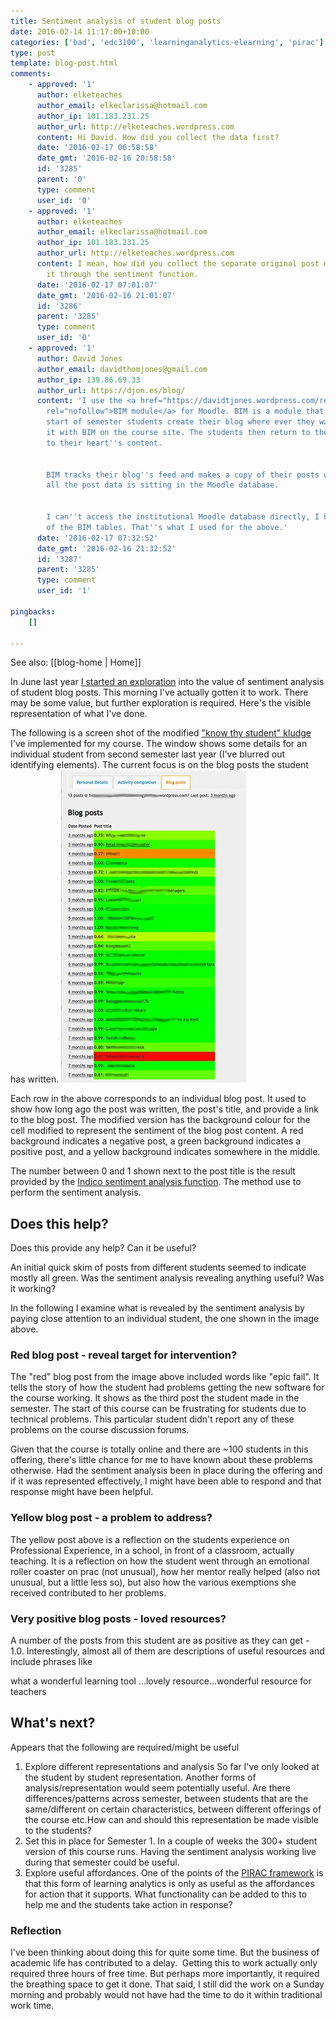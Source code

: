 ```yaml
---
title: Sentiment analysis of student blog posts
date: 2016-02-14 11:17:00+10:00
categories: ['bad', 'edc3100', 'learninganalytics-elearning', 'pirac']
type: post
template: blog-post.html
comments:
    - approved: '1'
      author: elketeaches
      author_email: elkeclarissa@hotmail.com
      author_ip: 101.183.231.25
      author_url: http://elketeaches.wordpress.com
      content: Hi David. How did you collect the data first?
      date: '2016-02-17 06:58:58'
      date_gmt: '2016-02-16 20:58:58'
      id: '3285'
      parent: '0'
      type: comment
      user_id: '0'
    - approved: '1'
      author: elketeaches
      author_email: elkeclarissa@hotmail.com
      author_ip: 101.183.231.25
      author_url: http://elketeaches.wordpress.com
      content: I mean, how did you collect the separate original post data? And then fed
        it through the sentiment function.
      date: '2016-02-17 07:01:07'
      date_gmt: '2016-02-16 21:01:07'
      id: '3286'
      parent: '3285'
      type: comment
      user_id: '0'
    - approved: '1'
      author: David Jones
      author_email: davidthomjones@gmail.com
      author_ip: 139.86.69.33
      author_url: https://djon.es/blog/
      content: 'I use the <a href="https://davidtjones.wordpress.com/research/bam-blog-aggregation-management/"
        rel="nofollow">BIM module</a> for Moodle. BIM is a module that I wrote. At the
        start of semester students create their blog where ever they want and then register
        it with BIM on the course site. The students then return to their blog and write
        to their heart''s content.
    
    
        BIM tracks their blog''s feed and makes a copy of their posts within Moodle. Meaning
        all the post data is sitting in the Moodle database.
    
    
        I can''t access the institutional Moodle database directly, I have a local copy
        of the BIM tables. That''s what I used for the above.'
      date: '2016-02-17 07:32:52'
      date_gmt: '2016-02-16 21:32:52'
      id: '3287'
      parent: '3285'
      type: comment
      user_id: '1'
    
pingbacks:
    []
    
---
```


See also: [[blog-home | Home]]

In June last year [I started an exploration](/blog2/2015/06/16/exploring-bim-sentiment-analysis-what-might-it-say-about-student-blog-posts/) into the value of sentiment analysis of student blog posts. This morning I've actually gotten it to work. There may be some value, but further exploration is required. Here's the visible representation of what I've done.

The following is a screen shot of the modified ["know thy student" kludge](/blog2/2015/09/15/helping-teachers-know-thy-students/) I've implemented for my course. The window shows some details for an individual student from second semester last year (I've blurred out identifying elements). The current focus is on the blog posts the student has written. [![Sentiment analysis of blog posts](images/24713913780_28a2460275.jpg)](https://www.flickr.com/photos/david_jones/24713913780/in/dateposted-public/ "Sentiment analysis of blog posts")

Each row in the above corresponds to an individual blog post. It used to show how long ago the post was written, the post's title, and provide a link to the blog post. The modified version has the background colour for the cell modified to represent the sentiment of the blog post content. A red background indicates a negative post, a green background indicates a positive post, and a yellow background indicates somewhere in the middle.

The number between 0 and 1 shown next to the post title is the result provided by the [Indico sentiment analysis function](https://indico.io/docs#sentiment_hq). The method use to perform the sentiment analysis.

## Does this help?

Does this provide any help? Can it be useful?

An initial quick skim of posts from different students seemed to indicate mostly all green. Was the sentiment analysis revealing anything useful? Was it working?

In the following I examine what is revealed by the sentiment analysis by paying close attention to an individual student, the one shown in the image above.

### Red blog post - reveal target for intervention?

The "red" blog post from the image above included words like "epic fail". It tells the story of how the student had problems getting the new software for the course working. It shows as the third post the student made in the semester. The start of this course can be frustrating for students due to technical problems. This particular student didn't report any of these problems on the course discussion forums.

Given that the course is totally online and there are ~100 students in this offering, there's little chance for me to have known about these problems otherwise. Had the sentiment analysis been in place during the offering and if it was represented effectively, I might have been able to respond and that response might have been helpful.

### Yellow blog post - a problem to address?

The yellow post above is a reflection on the students experience on Professional Experience, in a school, in front of a classroom, actually teaching. It is a reflection on how the student went through an emotional roller coaster on prac (not unusual), how her mentor really helped (also not unusual, but a little less so), but also how the various exemptions she received contributed to her problems.

### Very positive blog posts - loved resources?

A number of the posts from this student are as positive as they can get - 1.0. Interestingly, almost all of them are descriptions of useful resources and include phrases like

what a wonderful learning tool ...lovely resource...wonderful resource for teachers

## What's next?

Appears that the following are required/might be useful

1. Explore different representations and analysis So far I've only looked at the student by student representation. Another forms of analysis/representation would seem potentially useful. Are there differences/patterns across semester, between students that are the same/different on certain characteristics, between different offerings of the course etc.How can and should this representation be made visible to the students?
2. Set this in place for Semester 1. In a couple of weeks the 300+ student version of this course runs. Having the sentiment analysis working live during that semester could be useful.
3. Explore useful affordances. One of the points of the [PIRAC framework](/blog2/2013/10/03/the-irac-framework-locating-the-performance-zone-for-learning-analytics/) is that this form of learning analytics is only as useful as the affordances for action that it supports. What functionality can be added to this to help me and the students take action in response?

### Reflection

I've been thinking about doing this for quite some time. But the business of academic life has contributed to a delay.  Getting this to work actually only required three hours of free time. But perhaps more importantly, it required the breathing space to get it done. That said, I still did the work on a Sunday morning and probably would not have had the time to do it within traditional work time.